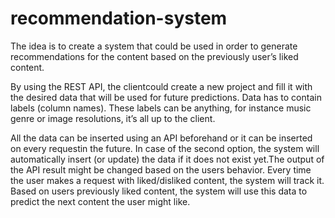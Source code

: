 # recommendation-system

The idea is to create a system that could be used in order to generate recommendations for the content based on the previously user’s liked content. 
  
By using the REST API, the clientcould create a new project and fill it with the desired data that will be used for future predictions. Data has to contain labels (column names). These labels can be anything, for instance music genre or image resolutions, it’s all up to the client. 

All the data can be inserted using an API beforehand or it can be inserted on every requestin the future. In case of the second option, the system will automatically insert (or update) the data if it does not exist yet.The output of the API result might be changed based on the users behavior. Every time the user makes a request with liked/disliked content, the system will track it. Based on users previously liked content, the system will use this data to predict the next content the user might like.
